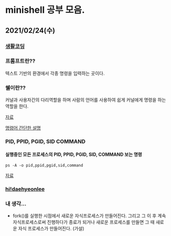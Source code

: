 # minishell 공부 모음.

## 2021/02/24(수)

### [생활코딩](https://opentutorials.org/course/2598)



### 프롬프트란??

텍스트 기반의 환경에서 각종 명령을 입력하는 곳이다.

### 쉘이란??

커널과 사용자간의 다리역할을 하며 사람의 언어를 사용하여 쉽게 커널에게 명령을 하는 역할을 한다.

[자료](https://jhnyang.tistory.com/)

[명령어 간단한 설명](https://wikidocs.net/33075)



### PID, PPID, PGID, SID COMMAND

#### 실행중인 모든 프로세스의 PID, PPID, PGID, SID, COMMAND 보는 명령

```
ps -A -o pid,ppid,pgid,sid,command
```

[자료](https://leeyh0216.github.io/2020-01-02/sid_pid_ppid_pgid)

### [hi!daehyeonlee](https://velog.io/@hidaehyunlee/minishell-1.-%EA%B3%BC%EC%A0%9C%EC%86%8C%EA%B0%9C-%EB%B0%8F-%EC%84%A0%ED%96%89%EC%A7%80%EC%8B%9D)



### 내 생각...

- fork()를 실행한 시점에서 새로운 자식프로세스가 만들어진다. 그리고 그 이 후 계속 자식프로세스로써 진행하다가 종료가 되거나 새로운 프로세스를 만들면 그 때 새로운 자식 프로세스가 만들어진다. (가설)
